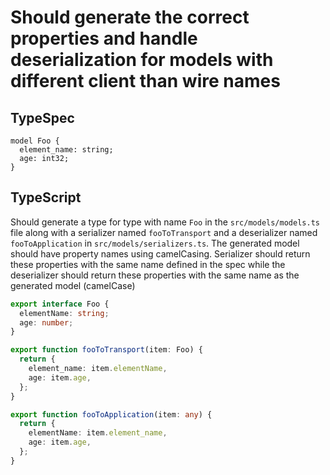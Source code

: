 # Should generate the correct properties and handle deserialization for models with different client than wire names

## TypeSpec

```tsp
model Foo {
  element_name: string;
  age: int32;
}
```

## TypeScript

Should generate a type for type with name `Foo` in the `src/models/models.ts` file along with a serializer named `fooToTransport` and a deserializer named `fooToApplication` in `src/models/serializers.ts`.
The generated model should have property names using camelCasing. Serializer should return these properties with the same name defined in the spec while the deserializer
should return these properties with the same name as the generated model (camelCase)

```ts src/models/models.ts interface Foo
export interface Foo {
  elementName: string;
  age: number;
}
```

```ts src/models/serializers.ts function fooToTransport
export function fooToTransport(item: Foo) {
  return {
    element_name: item.elementName,
    age: item.age,
  };
}
```

```ts src/models/serializers.ts function fooToApplication
export function fooToApplication(item: any) {
  return {
    elementName: item.element_name,
    age: item.age,
  };
}
```
